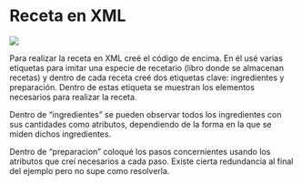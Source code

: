 # Receta en XML


<img widch=50% src="https://drive.google.com/file/d/1SFaKQC8RJVLMI7L1N_S5nW_zhbs78LRd/view?usp=sharing">

Para realizar la receta en XML creé el código de encima. En él usé varias etiquetas para imitar una especie de recetario (libro donde se almacenan recetas) y dentro de cada receta creé dos etiquetas clave: ingredientes y preparación. Dentro de estas etiqueta se muestran los elementos necesarios para realizar la receta.

Dentro de “ingredientes” se pueden observar todos los ingredientes con sus cantidades como atributos, dependiendo de la forma en la que se miden dichos ingredientes.

Dentro de “preparacion” coloqué los pasos concernientes usando los atributos que creí necesarios a cada paso. Existe cierta redundancia al final del ejemplo pero no supe como resolverla.

